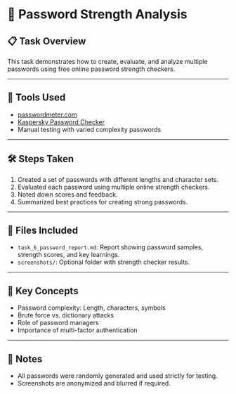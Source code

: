 # 🔐 Password Strength Analysis

## 📋 Task Overview
This task demonstrates how to create, evaluate, and analyze multiple passwords using free online password strength checkers.

---

## 🧪 Tools Used
- [passwordmeter.com](https://www.passwordmeter.com)
- [Kaspersky Password Checker](https://password.kaspersky.com/)
- Manual testing with varied complexity passwords

---

## 🛠️ Steps Taken
1. Created a set of passwords with different lengths and character sets.
2. Evaluated each password using multiple online strength checkers.
3. Noted down scores and feedback.
4. Summarized best practices for creating strong passwords.

---

## 📄 Files Included
- `task_6_password_report.md`: Report showing password samples, strength scores, and key learnings.
- `screenshots/`: Optional folder with strength checker results.

---

## 🔐 Key Concepts
- Password complexity: Length, characters, symbols
- Brute force vs. dictionary attacks
- Role of password managers
- Importance of multi-factor authentication

---

## 📝 Notes
- All passwords were randomly generated and used strictly for testing.
- Screenshots are anonymized and blurred if required.
